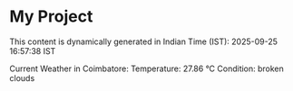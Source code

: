 # My Project

This content is dynamically generated in Indian Time (IST): 2025-09-25 16:57:38 IST


Current Weather in Coimbatore:
Temperature: 27.86 °C
Condition: broken clouds
